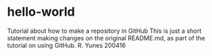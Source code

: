 # hello-world
Tutorial about how to make a repository in GitHub
This is just a short statement making changes on the original README.md, as part of the tutorial on using GitHub.
R. Yunes 200416
